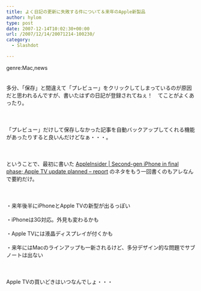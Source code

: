 ```yaml
---
title: よく日記の更新に失敗する件について＆来年のApple新製品
author: hylom
type: post
date: 2007-12-14T10:02:30+00:00
url: /2007/12/14/20071214-100230/
category:
  - Slashdot

---
```

genre:Mac&#44;news  
</br>   
多分、「保存」と間違えて「プレビュー」をクリックしてしまっているのが原因だと思われるんですが、書いたはずの日記が登録されてねぇ！　てことがよくあったり。</br>  
</br>   
「プレビュー」だけして保存しなかった記事を自動バックアップしてくれる機能があったりすると良いんだけどなぁ・・・。</br>  
</br>   
ということで、最初に書いた   [AppleInsider | Second-gen iPhone in final phase; Apple TV update planned &#8211; report][1] のネタをもう一回書くのもアレなんで要約だけ。</br>  
</br>   
・来年後半にiPhoneとApple TVの新型が出るっぽい</br>   
・iPhoneは3G対応。外見も変わるかも</br>   
・Apple TVには液晶ディスプレイが付くかも</br>   
・来年にはMacのラインアップも一新されるけど、多分デザイン的な問題でサブノートは出ない</br>  
</br>   
Apple TVの買いどきはいつなんでしょ・・・</br>  
</br>

 [1]: http://www.appleinsider.com/articles/07/12/12/second_gen_iphone_in_final_phase_apple_tv_update_planned_report.html

